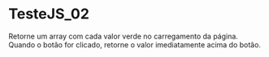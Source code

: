 # TesteJS_02
 Retorne um array com cada valor verde no carregamento da página. Quando o botão for clicado, retorne o valor imediatamente acima do botão.
